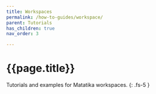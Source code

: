 ```yaml
---
title: Workspaces
permalink: /how-to-guides/workspace/
parent: Tutorials
has_children: true
nav_order: 3

---
```


# {{page.title}}

Tutorials and examples for Matatika workspaces.
{: .fs-5 }
